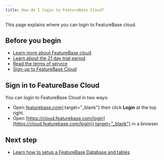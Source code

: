 ```yaml
---
title: How do I login to FeatureBase Cloud?
---
```


This page explains where you can login to FeatureBase cloud.

## Before you begin

* [Learn more about FeatureBase cloud](/cloud/cloud-introduction)
* [Learn about the 21 day trial period](/cloud/cloud-introduction#cloud-trial)
* [Read the terms of service](https://www.featurebase.com/cloud-terms)
* [Sign-up to FeatureBase Cloud](/cloud/part1-signup-to-cloud)

## Sign in to FeatureBase Cloud

You can login to FeatureBase Cloud in two ways:

* Open [featurebase.com](https://www.featurebase.com/){:target="_blank"} then click **Login** at the top right.
* Open [https://cloud.featurebase.com/login](https://cloud.featurebase.com/login){:target="_blank"} in a browser.

## Next step

* [Learn how to setup a FeatureBase Database and tables](/cloud/cloud-setup/databases-overview)

